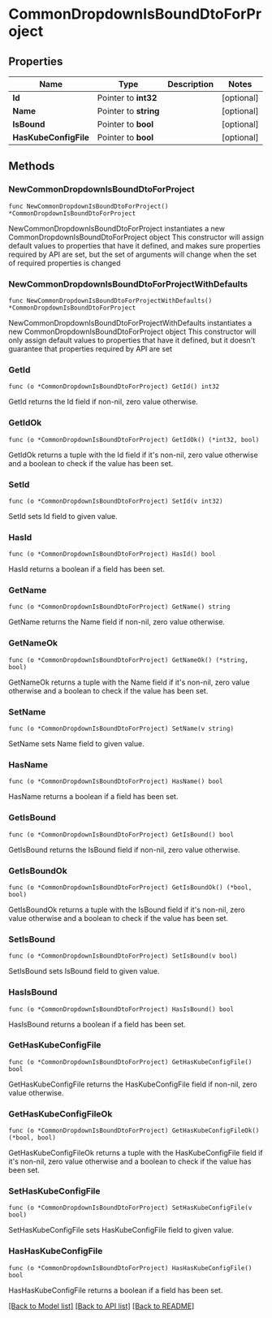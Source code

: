 # CommonDropdownIsBoundDtoForProject

## Properties

Name | Type | Description | Notes
------------ | ------------- | ------------- | -------------
**Id** | Pointer to **int32** |  | [optional] 
**Name** | Pointer to **string** |  | [optional] 
**IsBound** | Pointer to **bool** |  | [optional] 
**HasKubeConfigFile** | Pointer to **bool** |  | [optional] 

## Methods

### NewCommonDropdownIsBoundDtoForProject

`func NewCommonDropdownIsBoundDtoForProject() *CommonDropdownIsBoundDtoForProject`

NewCommonDropdownIsBoundDtoForProject instantiates a new CommonDropdownIsBoundDtoForProject object
This constructor will assign default values to properties that have it defined,
and makes sure properties required by API are set, but the set of arguments
will change when the set of required properties is changed

### NewCommonDropdownIsBoundDtoForProjectWithDefaults

`func NewCommonDropdownIsBoundDtoForProjectWithDefaults() *CommonDropdownIsBoundDtoForProject`

NewCommonDropdownIsBoundDtoForProjectWithDefaults instantiates a new CommonDropdownIsBoundDtoForProject object
This constructor will only assign default values to properties that have it defined,
but it doesn't guarantee that properties required by API are set

### GetId

`func (o *CommonDropdownIsBoundDtoForProject) GetId() int32`

GetId returns the Id field if non-nil, zero value otherwise.

### GetIdOk

`func (o *CommonDropdownIsBoundDtoForProject) GetIdOk() (*int32, bool)`

GetIdOk returns a tuple with the Id field if it's non-nil, zero value otherwise
and a boolean to check if the value has been set.

### SetId

`func (o *CommonDropdownIsBoundDtoForProject) SetId(v int32)`

SetId sets Id field to given value.

### HasId

`func (o *CommonDropdownIsBoundDtoForProject) HasId() bool`

HasId returns a boolean if a field has been set.

### GetName

`func (o *CommonDropdownIsBoundDtoForProject) GetName() string`

GetName returns the Name field if non-nil, zero value otherwise.

### GetNameOk

`func (o *CommonDropdownIsBoundDtoForProject) GetNameOk() (*string, bool)`

GetNameOk returns a tuple with the Name field if it's non-nil, zero value otherwise
and a boolean to check if the value has been set.

### SetName

`func (o *CommonDropdownIsBoundDtoForProject) SetName(v string)`

SetName sets Name field to given value.

### HasName

`func (o *CommonDropdownIsBoundDtoForProject) HasName() bool`

HasName returns a boolean if a field has been set.

### GetIsBound

`func (o *CommonDropdownIsBoundDtoForProject) GetIsBound() bool`

GetIsBound returns the IsBound field if non-nil, zero value otherwise.

### GetIsBoundOk

`func (o *CommonDropdownIsBoundDtoForProject) GetIsBoundOk() (*bool, bool)`

GetIsBoundOk returns a tuple with the IsBound field if it's non-nil, zero value otherwise
and a boolean to check if the value has been set.

### SetIsBound

`func (o *CommonDropdownIsBoundDtoForProject) SetIsBound(v bool)`

SetIsBound sets IsBound field to given value.

### HasIsBound

`func (o *CommonDropdownIsBoundDtoForProject) HasIsBound() bool`

HasIsBound returns a boolean if a field has been set.

### GetHasKubeConfigFile

`func (o *CommonDropdownIsBoundDtoForProject) GetHasKubeConfigFile() bool`

GetHasKubeConfigFile returns the HasKubeConfigFile field if non-nil, zero value otherwise.

### GetHasKubeConfigFileOk

`func (o *CommonDropdownIsBoundDtoForProject) GetHasKubeConfigFileOk() (*bool, bool)`

GetHasKubeConfigFileOk returns a tuple with the HasKubeConfigFile field if it's non-nil, zero value otherwise
and a boolean to check if the value has been set.

### SetHasKubeConfigFile

`func (o *CommonDropdownIsBoundDtoForProject) SetHasKubeConfigFile(v bool)`

SetHasKubeConfigFile sets HasKubeConfigFile field to given value.

### HasHasKubeConfigFile

`func (o *CommonDropdownIsBoundDtoForProject) HasHasKubeConfigFile() bool`

HasHasKubeConfigFile returns a boolean if a field has been set.


[[Back to Model list]](../README.md#documentation-for-models) [[Back to API list]](../README.md#documentation-for-api-endpoints) [[Back to README]](../README.md)


